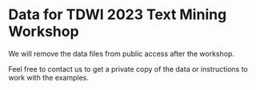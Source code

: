 # Data for TDWI 2023 Text Mining Workshop

We will remove the data files from public access after the workshop.

Feel free to contact us to get a private copy of the data or instructions to work with the examples.
